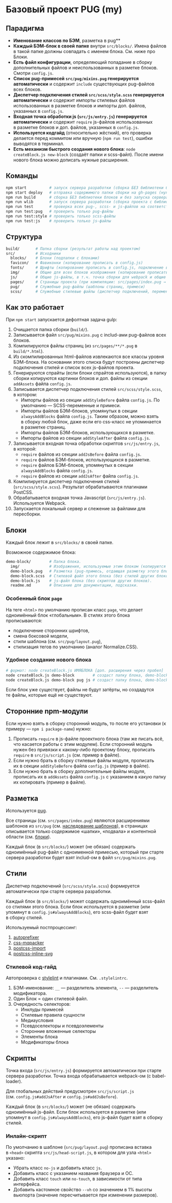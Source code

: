 # Базовый проект PUG (my)

## Парадигма

- **Именование классов по БЭМ**, разметка в pug**
- **Каждый БЭМ-блок в своей папке** внутри `src/blocks/`. Имена файлов в такой папке должны совпадать с именем блока. См. ниже про Блоки.
- **Есть файл конфигурации**, определяющий попадание в сборку дополнительных файлов и неиспользованных в разметке блоков. Смотри `config.js`.
- **Список pug-примесей `src/pug/mixins.pug` генерируется автоматически** и содержит `include` существующих pug-файлов всех блоков.
- **Диспетчер подключения стилей `src/scss/style.scss` генерируется автоматически** и содержит импорты стилевых файлов использованных в разметке блоков и импорты доп. файлов, указанных в `config.js`.
- **Входная точка обработки js (`src/js/entry.js`) генерируется автоматически** и содержит `require` js-файлов использованных в разметке блоков и доп. файлов, указанных в `config.js`.
- **Используется кодгайд** (относительно жёсткий), его проверка делается перед коммитом или вручную (`npm run test`), ошибки выводятся в терминал.
- **Есть механизм быстрого создания нового блока**: `node createBlock.js new-block` (создаёт папки и scss-файл). После имени нового блока можно дописать нужные расширения.

## Команды

```bash
npm start          # запуск сервера разработки (сборка БЕЗ библиотеки блоков)
npm start deploy   # отправка содержимого папки сборки на gh-pages (нужен репозиторий на github.com)
npm run build      # сборка БЕЗ библиотеки блоков и без запуска сервера разработки
npm run wlib       # запуск сервера разработки (сборка проекта с библиотекой блоков)
npm run test       # проверка всех pug-, scss- и js-файлов на соответствие правилам (см. .pug-lintrc, .stylelintrc и eslintrc соответственно)
npm run test:pug   # проверить только pug-файлы
npm run test:style # проверить только scss-файлы
npm run test:js    # проверить только js-файлы
```


## Структура

```bash
build/       # Папка сборки (результат работы над проектом)
src/         # Исходники
  blocks/    # Блоки (подпапки с блоками)
  favicon/   # Фавиконки (копирование прописать в config.js)
  fonts/     # Шрифты (копирование прописать в config.js, подключение в src/blocks/page/page.scss)
  img/       # Общие для всех блоков изображения (копирование прописать в config.js)
  js/        # Общие js-файлы, в т.ч. точка сборки для webpack и общие модули
  pages/     # Страницы проекта (при компиляции: src/pages/index.pug → build/index.html)
  pug/       # Служебные pug-файлы (шаблоны страниц, примеси)
  scss/      # Служебные стилевые файлы (диспетчер подключений, переменные, примеси)
```


## Как это работает

При `npm start` запускается дефолтная задача gulp:

1. Очищается папка сборки (`build/`).
5. Записывается файл `src/pug/mixins.pug` с includ-ами pug-файлов всех блоков.
5. Компилируются файлы страниц (из `src/pages/**/*.pug` в `build/*.html`).
5. Из скомпилированных html-файлов извлекаются все классы уровня БЭМ-блока. На основании этого списка будут построены диспетчер подключения стилей и список всех js-файлов проекта.
5. Генерируются спрайты (если блоки спрайтов используются), в папку сборки копируются картинки блоков и доп. файлы из секции `addAssets` файла `config.js`.
5. Записывается диспетчер подключения стилей `src/scss/style.scss`, в котором:
    - Импорты файлов из секции `addStyleBefore` файла `config.js`. По умолчанию — SCSS-переменные и примеси.
    - Импорты файлов БЭМ-блоков, упомянутых в секции `alwaysAddBlocks` файла `config.js`. Таким образом, можно взять в сборку любой блок, даже если его css-класс не упоминается в разметке страниц.
    - Импорты файлов БЭМ-блоков, использующихся в разметке.
    - Импорты файлов из секции `addStyleAfter` файла `config.js`.
5. Записывается входная точка обработки скриптов `src/js/entry.js`, в которой:
    - `require` файлов из секции `addJsBefore` файла `config.js`.
    - `require` файлов БЭМ-блоков, использующихся в разметке.
    - `require` файлов БЭМ-блоков, упомянутых в секции `alwaysAddBlocks` файла `config.js`.
    - `require` файлов из секции `addJsAfter` файла `config.js`.
5. Компилируется диспетчер подключения стилей (`src/scss/style.scss`). Результат обрабатываются плагинами PostCSS.
6. Обрабатывается входная точка Javascript (`src/js/entry.js`). Используется Webpack.
5. Запускается локальный сервер и слежение за файлами для пересборки.


## Блоки

Каждый блок лежит в `src/blocks/` в своей папке.

Возможное содержимое блока:

```bash
demo-block/        # Папка блока.
  img/             # Изображения, используемые этим блоком (копируются в папку сборки).
  demo-block.pug   # Разметка (pug-примесь, отдающая разметку этого блока, описание API примеси).
  demo-block.scss  # Стилевой файл этого блока (без стилей других блоков).
  demo-block.js    # js-файл блока (без скриптов других блоков).
  readme.md        # Описание для документации, подсказки.
```


### Особенный блок `page`

На теге `<html>` по умолчанию прописан класс `page`, что делает одноимённый блок «глобальным». В стилях этого блока прописываются:

- подключение сторонних шрифтов,
- смена боксовой модели,
- cтили шаблона (см. `src/pug/layout.pug`),
- стилизация тегов по умолчанию (аналог Normalize.CSS).


### Удобное создание нового блока

```bash
# формат: node createBlock.js ИМЯБЛОКА [доп. расширения через пробел]
node createBlock.js demo-block        # создаст папку блока, demo-block.scss, подпапку img/ для этого блока
node createBlock.js demo-block pug js # создаст папку блока, demo-block.scss, demo-block.pug, demo-block.js, подпапку img/ для этого блока
```

Если блок уже существует, файлы не будут затёрты, но создадутся те файлы, которые ещё не существуют.


## Сторонние npm-модули

Если нужно взять в сборку сторонний модуль, то после его установки (к примеру — `npm i package-name`) нужно:

1. Прописать `require` в js-файле проектного блока (там же писать всё, что касается работы с этим модулем). Если сторонний модуль нужен без привязки к какому-либо проектому блоку, прописать `require` в `src/js/script.js` (см. пример в файле).
2. Если нужно брать в сборку стилевые файлы модуля, прописать их в секции `addStyleBefore` файла `config.js` (пример в файле).
3. Если нужно брать в сборку дополнительные файлы модуля, прописать их в `addAssets` файла `config.js` с указанием в какую папку их копировать (пример в файле).


## Разметка

Используется [pug](https://pugjs.org/api/getting-started.html).

Все страницы (см. `src/pages/index.pug`) являются расширениями шаблонов из `src/pug` (см. [наследование шаблонов](https://pugjs.org/language/inheritance.html)), в страницах описывается только содержимое «шапки», «подвала» и контентной области (см. [блоки](https://pugjs.org/language/inheritance.html#block-append-prepend)).

Каждый блок (в `src/blocks/`) может (не обязан) содержать одноимённый pug-файл с одноименной примесью, который при старте сервера разработки будет взят includ-ом в файл `src/pug/mixins.pug`.


## Стили

Диспетчер подключений (`src/scss/style.scss`) формируется автоматически при старте сервера разработки.

Каждый блок (в `src/blocks/`) может содержать одноимённый scss-файл со стилями этого блока. Если блок используется в разметке (или упомянут в `config.js#alwaysAddBlocks`), его scss-файл будет взят в сборку стилей.

Используемый постпроцессинг:

1. [autoprefixer](https://github.com/postcss/autoprefixer)
2. [css-mqpacker](https://github.com/hail2u/node-css-mqpacker)
3. [postcss-import](https://github.com/postcss/postcss-import)
4. [postcss-inline-svg](https://github.com/TrySound/postcss-inline-svg)

### Стилевой код-гайд

Автопроверка с [stylelint](https://stylelint.io/) и плагинами. См. `.stylelintrc`.

1. БЭМ-именование: `__` — разделитель элемента, `--` — разделитель модификатора.
2. Один Блок = один стилевой файл.
3. Очередность селекторов:
    - Инклуды примесей
    - Стилевые правила сущности
    - Медиаусловия
    - Псевдоселекторы и псевдоэлементы
    - Сторонние вложенные селекторы
    - Элементы блока
    - Модификаторы блока


## Скрипты

Точка входа (`src/js/entry.js`) формируется автоматически при старте сервера разработки. Точка входа обрабатывается webpack-ом (с babel-loader).

Для глобальных действий предусмотрен `src/js/script.js` (см. `config.js#addJsAfter` и `config.js#addJsBefore`).

Каждый блок (в `src/blocks/`) может (не обязан) содержать одноимённый js-файл. Если блок используется в разметке (или упомянут в `config.js#alwaysAddBlocks`), его js-файл будет взят в сборку стилей.

### Инлайн-скрипт

По умолчанию в шаблоне (`src/pug/layout.pug`) прописана вставка в `<head>` скрипта `src/js/head-script.js`, в котором для узла `<html>` указано:

- Убрать класс `no-js` и добавить класс `js`.
- Добавить класс с указанием названия браузера и ОС.
- Добавить класс `touch` или `no-touch`, в зависимости от типа интерфейса.
- Добавить кастомное свойство `--vh` со значением в 1% высоты вьюпорта (значение пересчитывается при изменении размеров).
